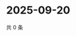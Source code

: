 # 2025-09-20

共 0 条

<!-- BEGIN ZHIHUQUESTIONS -->
<!-- 最后更新时间 Sat Sep 20 2025 01:09:39 GMT+0800 (China Standard Time) -->

<!-- END ZHIHUQUESTIONS -->
